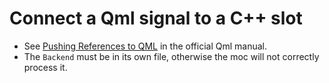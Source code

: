 # Connect a Qml signal to a C++ slot

- See [Pushing References to QML](https://doc.qt.io/qt-5/qtquick-bestpractices.html#pushing-references-to-qml) in the official Qml manual.
- The `Backend` must be in its own file, otherwise the moc will not correctly process it.
